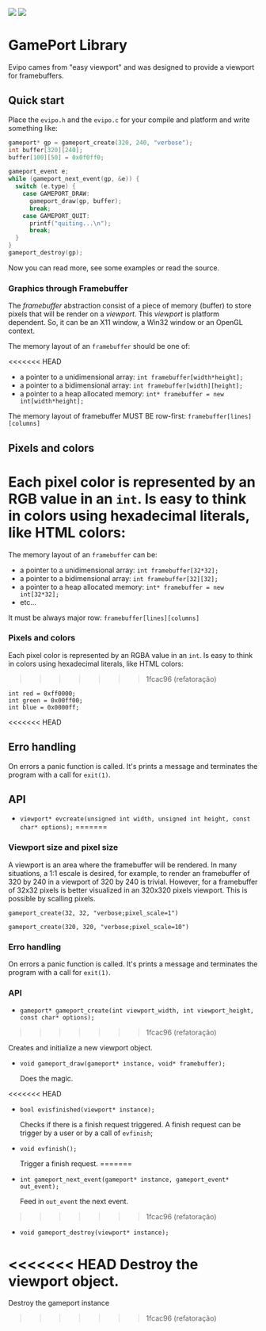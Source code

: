![](https://img.shields.io/github/release/elfcorreia/viewport.svg) ![](https://img.shields.io/github/license/elfcorreia/gameport.svg)

# GamePort Library

Evipo cames from "easy viewport" and was designed to provide a viewport for framebuffers.

## Quick start

Place the `evipo.h` and the `evipo.c` for your compile and platform and write something like:

```c
gameport* gp = gameport_create(320, 240, "verbose");
int buffer[320][240];
buffer[100][50] = 0x0f0ff0;

gameport_event e;
while (gameport_next_event(gp, &e)) {
  switch (e.type) {
    case GAMEPORT_DRAW:
      gameport_draw(gp, buffer);
      break;
    case GAMEPORT_QUIT:
      printf("quiting...\n");
      break;
  }
}
gameport_destroy(gp);
```

Now you can read more, see some examples or read the source.

### Graphics through Framebuffer

The *framebuffer* abstraction consist of a piece of memory (buffer) to store pixels that will be render on a *viewport*. This *viewport* is platform dependent. So, it can be an X11 window, a Win32 window or an OpenGL context.

The memory layout of an `framebuffer` should be one of:

<<<<<<< HEAD
- a pointer to a unidimensional array: `int framebuffer[width*height];`
- a pointer to a bidimensional array: `int framebuffer[width][height];`
- a pointer to a heap allocated memory: `int* framebuffer = new int[width*height];`

The memory layout of framebuffer MUST BE row-first: `framebuffer[lines][columns]`

## Pixels and colors

Each pixel color is represented by an RGB value in an `int`. Is easy to think in colors using hexadecimal literals, like HTML colors:
=======
The memory layout of an `framebuffer` can be:

- a pointer to a unidimensional array: `int framebuffer[32*32];`
- a pointer to a bidimensional array: `int framebuffer[32][32];`
- a pointer to a heap allocated memory: `int* framebuffer = new int[32*32];`
- etc...      

It must be always major row: `framebuffer[lines][columns]`

### Pixels and colors

Each pixel color is represented by an RGBA value in an `int`. Is easy to think in colors using hexadecimal literals, like HTML colors:
>>>>>>> 1fcac96 (refatoração)

    int red = 0xff0000;
    int green = 0x00ff00;
    int blue = 0x0000ff;

<<<<<<< HEAD
## Erro handling

On errors a panic function is called. It's prints a message and terminates the program with a call for `exit(1)`.

## API

- `viewport* evcreate(unsigned int width, unsigned int height, const char* options);`
=======
### Viewport size and pixel size

A viewport is an area where the framebuffer will be rendered. In many situations, a 1:1 escale is desired, for example, to render an framebuffer of 320 by 240 in a viewport of 320 by 240 is trivial. However, for a framebuffer of 32x32 pixels is better visualized in an 320x320 pixels viewport. This is possible by scalling pixels.

    gameport_create(32, 32, "verbose;pixel_scale=1")

    gameport_create(320, 320, "verbose;pixel_scale=10")

### Erro handling

On errors a panic function is called. It's prints a message and terminates the program with a call for `exit(1)`.

### API

- `gameport* gameport_create(int viewport_width, int viewport_height, const char* options);`
>>>>>>> 1fcac96 (refatoração)
  
  Creates and initialize a new viewport object.

- `void gameport_draw(gameport* instance, void* framebuffer);`
  
  Does the magic.

<<<<<<< HEAD
- `bool evisfinished(viewport* instance);`

  Checks if there is a finish request triggered. A finish request can be trigger by a user or by a call of `evfinish`;

- `void evfinish();`
  
  Trigger a finish request.
=======
- `int gameport_next_event(gameport* instance, gameport_event* out_event);`
  
  Feed in `out_event` the next event.
>>>>>>> 1fcac96 (refatoração)

- `void gameport_destroy(viewport* instance);`

<<<<<<< HEAD
  Destroy the viewport object.
=======
  Destroy the gameport instance
>>>>>>> 1fcac96 (refatoração)
